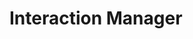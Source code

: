 <!--Copyright (c) Coherent Labs AD. All rights reserved. Licensed under the MIT License. See License.txt in the project root for license information. -->
# Interaction Manager